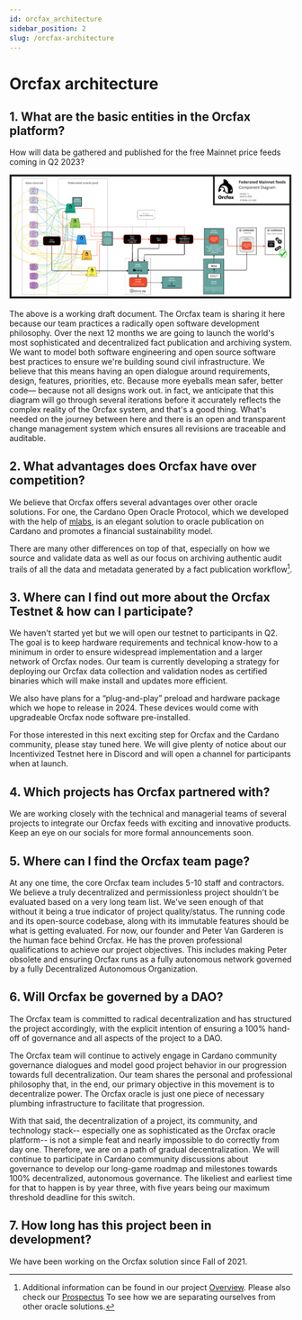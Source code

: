 ```yaml
---
id: orcfax_architecture
sidebar_position: 2
slug: /orcfax-architecture
---
```


# Orcfax architecture

## 1. What are the basic entities in the Orcfax platform?

How will data be gathered and published for the free Mainnet price feeds coming in Q2 2023?

[![](https://github.com/orcfax/docs/raw/main/static/img/OrcfaxFederatedMainnetFeeds-ComponentDiagram-v1.jpg)](https://github.com/orcfax/docs/raw/main/static/img/OrcfaxFederatedMainnetFeeds-ComponentDiagram-v1.jpg)

The above is a working draft document. The Orcfax team is sharing it here because our team practices a radically open software development philosophy. Over the next 12 months we are going to launch the world's most sophisticated and decentralized fact publication and archiving system. We want to model both software engineering and open source software best practices to ensure we're building sound civil infrastructure. We believe that this means having an open dialogue around requirements, design, features, priorities, etc. Because more eyeballs mean safer, better code— because not all designs work out. in fact, we anticipate that this diagram will go through several iterations before it accurately reflects the complex reality of the Orcfax system, and that's a good thing. What's needed on the journey between here and there is an open and transparent change management system which ensures all revisions are traceable and auditable.

## 2. What advantages does Orcfax have over competition?

We believe that Orcfax offers several advantages over other oracle solutions. For one, the Cardano Open Oracle Protocol, which we developed with the help of [mlabs](https://mlabs.city/), is an elegant solution to oracle publication on Cardano and promotes a financial sustainability model. 

There are many other differences on top of that, especially on how we source and validate data as well as our focus on archiving authentic audit trails of all the data and metadata generated by a fact publication workflow[^1].

## 3. Where can I find out more about the Orcfax Testnet & how can I participate?

We haven't started yet but we will open our testnet to participants in Q2. The goal is to keep hardware requirements and technical know-how to a minimum in order to ensure widespread implementation and a larger network of Orcfax nodes. Our team is currently developing a strategy for deploying our Orcfax data collection and validation nodes as certified binaries which will make install and updates more efficient.

We also have plans for a “plug-and-play” preload and hardware package which we hope to release in 2024. These devices would come with upgradeable Orcfax node software pre-installed.

For those interested in this next exciting step for Orcfax and the Cardano community, please stay tuned here. We will give plenty of notice about our Incentivized Testnet here in Discord and will open a channel for participants when at launch.

## 4. Which projects has Orcfax partnered with?

We are working closely with the technical and managerial teams of several projects to integrate our Orcfax feeds with exciting and innovative products. Keep an eye on our socials for more formal announcements soon.

## 5. Where can I find the Orcfax team page?

At any one time, the core Orcfax team includes 5-10 staff and contractors. We believe a truly decentralized and permissionless project shouldn't be evaluated based on a very long team list. We've seen enough of that without it being a true indicator of project quality/status. The running code and its open-source codebase, along with its immutable features should be what is getting evaluated. For now, our founder and Peter Van Garderen is the human face behind Orcfax. He has the proven professional qualifications to achieve our project objectives. This includes making Peter obsolete and ensuring Orcfax runs as a fully autonomous network governed by a fully Decentralized Autonomous Organization.

## 6. Will Orcfax be governed by a DAO?

The Orcfax team is committed to radical decentralization and has structured the project accordingly, with the explicit intention of ensuring a 100% hand-off of governance and all aspects of the project to a DAO. 

The Orcfax team will continue to actively engage in Cardano community governance dialogues and model good project behavior in our progression towards full decentralization. Our team shares the personal and professional philosophy that, in the end, our primary objective in this movement is to decentralize power. The Orcfax oracle is just one piece of necessary plumbing infrastructure to facilitate that progression. 

With that said, the decentralization of a project, its community, and technology stack-- especially one as sophisticated as the Orcfax oracle platform-- is not a simple feat and nearly impossible to do correctly from day one. Therefore, we are on a path of gradual decentralization. We will continue to participate in Cardano community discussions about governance to develop our long-game roadmap and milestones towards 100% decentralized, autonomous governance. The likeliest and earliest time for that to happen is by year three, with five years being our maximum threshold deadline for this switch.

## 7. How long has this project been in development?

We have been working on the Orcfax solution since Fall of 2021.


[^1]: Additional information can be found in our project [Overview](https://docs.orcfax.io/overview). Please also check our [Prospectus](https://orcfax.io/assets/Orcfax-ISPO-Prospectus--March15-2023.pdf) To see how we are separating ourselves from other oracle solutions.